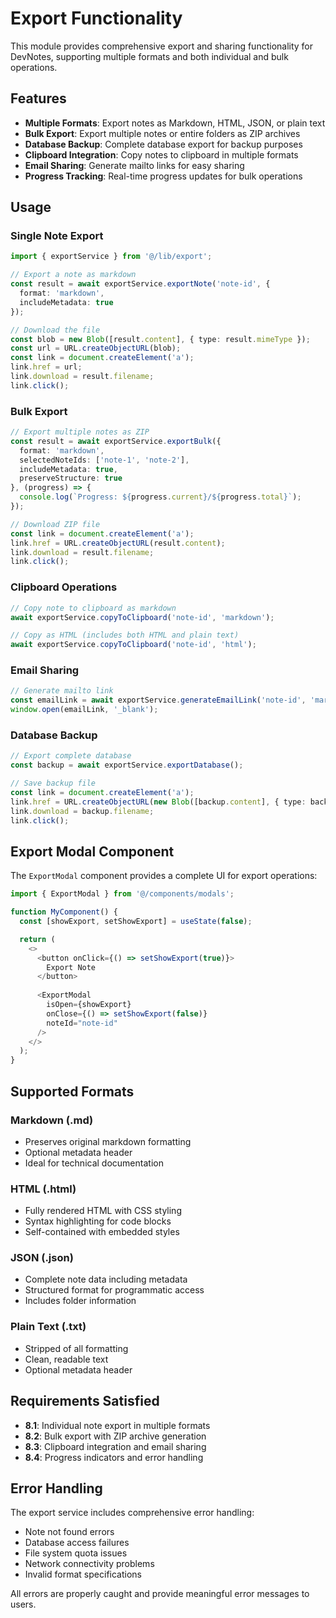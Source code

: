 # Export Functionality

This module provides comprehensive export and sharing functionality for DevNotes, supporting multiple formats and both individual and bulk operations.

## Features

- **Multiple Formats**: Export notes as Markdown, HTML, JSON, or plain text
- **Bulk Export**: Export multiple notes or entire folders as ZIP archives
- **Database Backup**: Complete database export for backup purposes
- **Clipboard Integration**: Copy notes to clipboard in multiple formats
- **Email Sharing**: Generate mailto links for easy sharing
- **Progress Tracking**: Real-time progress updates for bulk operations

## Usage

### Single Note Export

```typescript
import { exportService } from '@/lib/export';

// Export a note as markdown
const result = await exportService.exportNote('note-id', {
  format: 'markdown',
  includeMetadata: true
});

// Download the file
const blob = new Blob([result.content], { type: result.mimeType });
const url = URL.createObjectURL(blob);
const link = document.createElement('a');
link.href = url;
link.download = result.filename;
link.click();
```

### Bulk Export

```typescript
// Export multiple notes as ZIP
const result = await exportService.exportBulk({
  format: 'markdown',
  selectedNoteIds: ['note-1', 'note-2'],
  includeMetadata: true,
  preserveStructure: true
}, (progress) => {
  console.log(`Progress: ${progress.current}/${progress.total}`);
});

// Download ZIP file
const link = document.createElement('a');
link.href = URL.createObjectURL(result.content);
link.download = result.filename;
link.click();
```

### Clipboard Operations

```typescript
// Copy note to clipboard as markdown
await exportService.copyToClipboard('note-id', 'markdown');

// Copy as HTML (includes both HTML and plain text)
await exportService.copyToClipboard('note-id', 'html');
```

### Email Sharing

```typescript
// Generate mailto link
const emailLink = await exportService.generateEmailLink('note-id', 'markdown');
window.open(emailLink, '_blank');
```

### Database Backup

```typescript
// Export complete database
const backup = await exportService.exportDatabase();

// Save backup file
const link = document.createElement('a');
link.href = URL.createObjectURL(new Blob([backup.content], { type: backup.mimeType }));
link.download = backup.filename;
link.click();
```

## Export Modal Component

The `ExportModal` component provides a complete UI for export operations:

```typescript
import { ExportModal } from '@/components/modals';

function MyComponent() {
  const [showExport, setShowExport] = useState(false);

  return (
    <>
      <button onClick={() => setShowExport(true)}>
        Export Note
      </button>
      
      <ExportModal
        isOpen={showExport}
        onClose={() => setShowExport(false)}
        noteId="note-id"
      />
    </>
  );
}
```

## Supported Formats

### Markdown (.md)
- Preserves original markdown formatting
- Optional metadata header
- Ideal for technical documentation

### HTML (.html)
- Fully rendered HTML with CSS styling
- Syntax highlighting for code blocks
- Self-contained with embedded styles

### JSON (.json)
- Complete note data including metadata
- Structured format for programmatic access
- Includes folder information

### Plain Text (.txt)
- Stripped of all formatting
- Clean, readable text
- Optional metadata header

## Requirements Satisfied

- **8.1**: Individual note export in multiple formats
- **8.2**: Bulk export with ZIP archive generation
- **8.3**: Clipboard integration and email sharing
- **8.4**: Progress indicators and error handling

## Error Handling

The export service includes comprehensive error handling:

- Note not found errors
- Database access failures
- File system quota issues
- Network connectivity problems
- Invalid format specifications

All errors are properly caught and provide meaningful error messages to users.